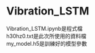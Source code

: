 # Vibration_LSTM
Vibration_LSTM.ipynb是程式檔<br />
h30hz0.txt是此次所使用的資料檔<br />
my_model.h5是訓練好的模型參數<br />
